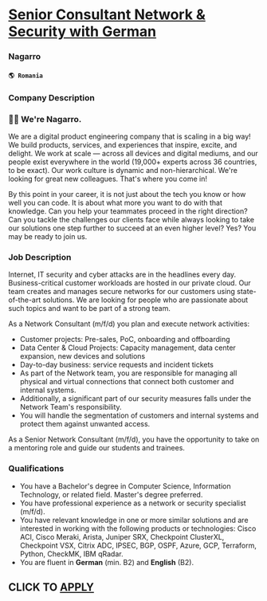 # [Senior Consultant Network & Security with German](https://www.remotewlb.com/apply/senior-consultant-network-security-with-german)  
### Nagarro  
#### `🌎 Romania`  

### Company Description

### 👋🏼 We're Nagarro.

We are a digital product engineering company that is scaling in a big way! We build products, services, and experiences that inspire, excite, and delight. We work at scale — across all devices and digital mediums, and our people exist everywhere in the world (19,000+ experts across 36 countries, to be exact). Our work culture is dynamic and non-hierarchical. We're looking for great new colleagues. That's where you come in!

By this point in your career, it is not just about the tech you know or how well you can code. It is about what more you want to do with that knowledge. Can you help your teammates proceed in the right direction? Can you tackle the challenges our clients face while always looking to take our solutions one step further to succeed at an even higher level? Yes? You may be ready to join us.

### Job Description

Internet, IT security and cyber attacks are in the headlines every day. Business-critical customer workloads are hosted in our private cloud. Our team creates and manages secure networks for our customers using state-of-the-art solutions. We are looking for people who are passionate about such topics and want to be part of a strong team.

As a Network Consultant (m/f/d) you plan and execute network activities:

  * Customer projects: Pre-sales, PoC, onboarding and offboarding
  * Data Center & Cloud Projects: Capacity management, data center expansion, new devices and solutions
  * Day-to-day business: service requests and incident tickets
  * As part of the Network team, you are responsible for managing all physical and virtual connections that connect both customer and internal systems.
  * Additionally, a significant part of our security measures falls under the Network Team's responsibility.
  * You will handle the segmentation of customers and internal systems and protect them against unwanted access.

As a Senior Network Consultant (m/f/d), you have the opportunity to take on a mentoring role and guide our students and trainees.

### Qualifications

  * You have a Bachelor's degree in Computer Science, Information Technology, or related field. Master's degree preferred.
  * You have professional experience as a network or security specialist (m/f/d).
  * You have relevant knowledge in one or more similar solutions and are interested in working with the following products or technologies: Cisco ACI, Cisco Meraki, Arista, Juniper SRX, Checkpoint ClusterXL, Checkpoint VSX, Citrix ADC, IPSEC, BGP, OSPF, Azure, GCP, Terraform, Python, CheckMK, IBM qRadar.
  * You are fluent in **German** (min. B2) and **English** (B2).

  
## CLICK TO [APPLY](https://www.remotewlb.com/apply/senior-consultant-network-security-with-german)


